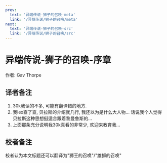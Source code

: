 ```yaml
---
prev:
  text: '异端传说-狮子的召唤-meta'
  link: '/异端传说/狮子的召唤/meta'
next:
  text: '异端传说-狮子的召唤-src'
  link: '/异端传说/狮子的召唤/src'
---
```


# 异端传说-狮子的召唤-序章

作者: Gav Thorpe

## 译者备注

1. 30k我读的不多, 可能有翻译错的地方.
2. 我lex查了查, 贝拉斯的介绍就几行, 我还以为是什么大人物... 话说我个人觉得贝拉斯这种思想挺适合跟着黎曼鲁斯的...
3. 上面那条充分说明我30k真看的非常少, 欢迎来教育我...

## 校者备注

校者认为本文标题还可以翻译为"狮王的召唤"/"雄狮的召唤"

